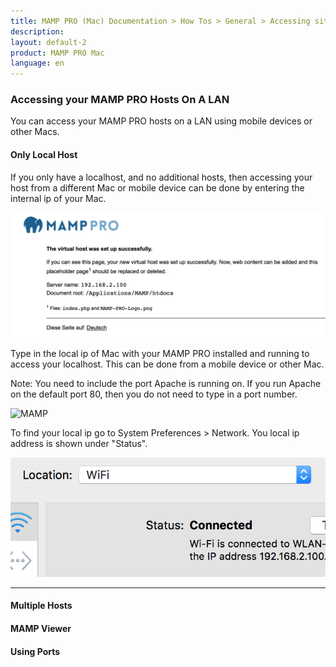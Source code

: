 ```yaml
---
title: MAMP PRO (Mac) Documentation > How Tos > General > Accessing sites on a LAN
description: 
layout: default-2
product: MAMP PRO Mac
language: en
---
```


### Accessing your MAMP PRO Hosts On A LAN

You can access your MAMP PRO hosts on a LAN using mobile devices or other Macs.

#### Only Local Host

If you only have a localhost, and no additional hosts, then accessing your host from a different Mac or mobile device can be done by entering the internal ip of your Mac. 

![MAMP](/en/MAMP-PRO-Mac/How-Tos/General/AccessingOnLAN/host.png)

Type in the local ip of Mac with your MAMP PRO installed and running to access your localhost. This can be done from a mobile device or other Mac. 

Note: You need to include the port Apache is running on. If you run Apache on the default port 80, then you do not need to type in a port number.

![MAMP](/en/MAMP-PRO-Mac/How-Tos/General/AccessingOnLAN/index.png)

To find your local ip go to System Preferences > Network. You local ip address is shown under "Status". 

![MAMP](/en/MAMP-PRO-Mac/How-Tos/General/AccessingOnLAN/ip.png)

---

#### Multiple Hosts

#### MAMP Viewer

#### Using Ports


